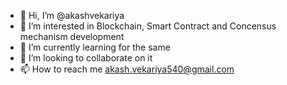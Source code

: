 - 👋 Hi, I’m @akashvekariya
- 👀 I’m interested in Blockchain, Smart Contract and Concensus mechanism development
- 🌱 I’m currently learning for the same
- 💞️ I’m looking to collaborate on it
- 📫 How to reach me akash.vekariya540@gmail.com

<!---
akashvekariya/akashvekariya is a ✨ special ✨ repository because its `README.md` (this file) appears on your GitHub profile.
You can click the Preview link to take a look at your changes.
--->
